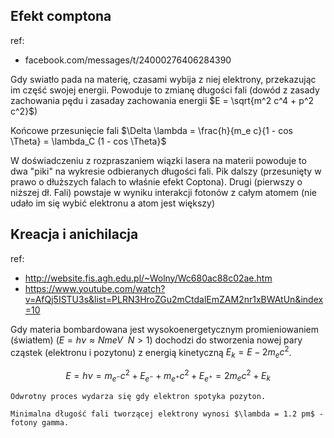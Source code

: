 ## Efekt comptona

ref:
- facebook.com/messages/t/24000276406284390

Gdy swiatło pada na materię, czasami wybija z niej elektrony,
przekazując im część swojej energii. Powoduje to zmianę długości fali
(dowód z zasady zachowania pędu i zasaday zachowania energii $E = \sqrt{m^2 c^4 + p^2 c^2}$)

Końcowe przesunięcie fali $\Delta \lambda = \frac{h}{m_e c}{1 - cos \Theta} = \lambda_C (1 - cos \Theta}$

W doświadczeniu z rozpraszaniem wiązki lasera na materii powoduje to dwa "piki" na wykresie odbieranych długości fali.
Pik dalszy (przesunięty w prawo o dłuższych falach to właśnie efekt Coptona). Drugi (pierwszy o niższej dł. Fali)
powstaje w wyniku interakcji fotonów z całym atomem (nie udało im się wybić elektronu a atom jest większy)

## Kreacja i anichilacja
ref:
- http://website.fis.agh.edu.pl/~Wolny/Wc680ac88c02ae.htm
- https://www.youtube.com/watch?v=AfQj5ISTU3s&list=PLRN3HroZGu2mCtdalEmZAM2nr1xBWAtUn&index=10

Gdy materia bombardowana jest wysokoenergetycznym promieniowaniem (światłem) ($E = h \nu \approx N meV ~ ~ N > 1$) dochodzi do stworzenia
nowej pary cząstek (elektronu i pozytonu) z energią kinetyczną $E_k = E - 2 m_e c^2$.

$$
E = h \nu = m_{e^-} c^2 + E_{e^-} + m_{e^+} c^2 + E_{e^+} = 2 m_e c^2 + E_k
$$

```{note}
Odwrotny proces wydarza się gdy elektron spotyka pozyton.
```

```{tip}
Minimalna długość fali tworzącej elektrony wynosi $\lambda = 1.2 pm$ - fotony gamma.
```
